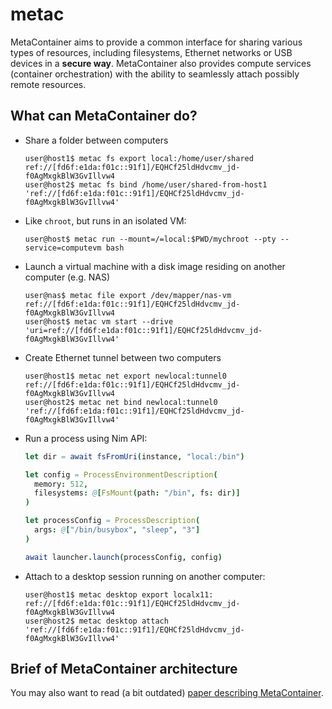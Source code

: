 # metac

MetaContainer aims to provide a common interface for sharing various types of resources, including filesystems, Ethernet networks or USB devices in a **secure way**. MetaContainer also provides compute services (container orchestration) with the ability to seamlessly attach possibly remote resources.

## What can MetaContainer do?

- Share a folder between computers

    ```
    user@host1$ metac fs export local:/home/user/shared
    ref://[fd6f:e1da:f01c::91f1]/EQHCf25ldHdvcmv_jd-f0AgMxgkBlW3GvIllvw4
    user@host2$ metac fs bind /home/user/shared-from-host1 'ref://[fd6f:e1da:f01c::91f1]/EQHCf25ldHdvcmv_jd-f0AgMxgkBlW3GvIllvw4'
    ```

- Like `chroot`, but runs in an isolated VM:

   ```
   user@host$ metac run --mount=/=local:$PWD/mychroot --pty --service=computevm bash
   ```

- Launch a virtual machine with a disk image residing on another computer (e.g. NAS)

    ```
    user@nas$ metac file export /dev/mapper/nas-vm
    ref://[fd6f:e1da:f01c::91f1]/EQHCf25ldHdvcmv_jd-f0AgMxgkBlW3GvIllvw4
    user@host$ metac vm start --drive 'uri=ref://[fd6f:e1da:f01c::91f1]/EQHCf25ldHdvcmv_jd-f0AgMxgkBlW3GvIllvw4'
    ```

- Create Ethernet tunnel between two computers

   ```
   user@host1$ metac net export newlocal:tunnel0
   ref://[fd6f:e1da:f01c::91f1]/EQHCf25ldHdvcmv_jd-f0AgMxgkBlW3GvIllvw4
   user@host2$ metac net bind newlocal:tunnel0 'ref://[fd6f:e1da:f01c::91f1]/EQHCf25ldHdvcmv_jd-f0AgMxgkBlW3GvIllvw4'
   ```

- Run a process using Nim API:

    ```nim
    let dir = await fsFromUri(instance, "local:/bin")

    let config = ProcessEnvironmentDescription(
      memory: 512,
      filesystems: @[FsMount(path: "/bin", fs: dir)]
    )

    let processConfig = ProcessDescription(
      args: @["/bin/busybox", "sleep", "3"]
    )

    await launcher.launch(processConfig, config)
    ```

- Attach to a desktop session running on another computer:

    ```
    user@host1$ metac desktop export localx11:
    ref://[fd6f:e1da:f01c::91f1]/EQHCf25ldHdvcmv_jd-f0AgMxgkBlW3GvIllvw4
    user@host2$ metac desktop attach 'ref://[fd6f:e1da:f01c::91f1]/EQHCf25ldHdvcmv_jd-f0AgMxgkBlW3GvIllvw4'
    ```

## Brief of MetaContainer architecture

You may also want to read (a bit outdated) [paper describing MetaContainer](https://users.atomshare.net/~zlmch/metac.pdf).
